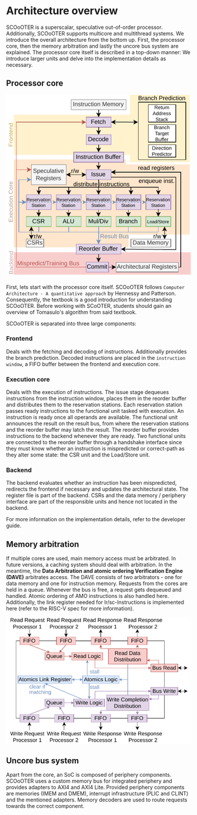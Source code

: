 # Architecture overview

SCOoOTER is a superscalar, speculative out-of-order processor. Additionally, SCOoOTER supports multicore and multithread systems. We introduce the overall architecture from the bottom up. First, the processor core, then the memory arbitration and lastly the uncore bus system are explained. The processor core itself is described in a top-down manner: We introduce larger units and delve into the implementation details as necessary.

## Processor core

![](../fig/pipeline.png)

First, lets start with the processor core itself. SCOoOTER follows `Computer Architecture - A quantitative approach` by Hennessy and Patterson. Consequently, the textbook is a good introduction for understanding SCOoOTER.
Before working with SCoOTER, students should gain an overview of Tomasulo's algorithm from said textbook.

SCOoOTER is separated into three large components:

### Frontend

Deals with the fetching and decoding of instructions. Additionally provides the branch prediction. Decoded instructions are placed in the `instruction window`, a FIFO buffer between the frontend and execution core.

### Execution core

Deals with the execution of instructions. The issue stage dequeues instructions from the instruction window, places them in the reorder buffer and distributes them to the reservation stations. Each reservation station passes ready instructions to the functional unit tasked with execution. An instruction is ready once all operands are available. The functional unit announces the result on the result bus, from where the reservation stations and the reorder buffer may latch the result. The reorder buffer provides instructions to the backend whenever they are ready. Two functional units are connected to the reorder buffer through a handshake interface since they must know whether an instruction is mispredicted or correct-path as they alter some state: the CSR unit and the Load/Store unit.

### Backend

The backend evaluates whether an instruction has been mispredicted, redirects the frontend if necessary and updates the architectural state. The register file is part of the backend. CSRs and the data memory / periphery interface are part of the responsible units and hence not located in the backend.

For more information on the implementation details, refer to the developer guide.

## Memory arbitration

If multiple cores are used, main memory access must be arbitrated. In future versions, a caching system should deal with arbitration. In the meantime, the __Data Arbitration and atomic ordering Verification Engine (DAVE)__ arbitrates access. The DAVE consists of two arbitrators - one for data memory and one for instruction memory. Requests from the cores are held in a queue. Whenever the bus is free, a request gets dequeued and handled. Atomic ordering of AMO instructions is also handled here. Additionally, the link register needed for lr/sc-Instructions is implemented here (refer to the RISC-V spec for more information).

![](../fig/arbiter.png)

## Uncore bus system

Apart from the core, an SoC is composed of periphery components. SCOoOTER uses a custom memory bus for integrated periphery and provides adapters to AXI4 and AXI4 Lite. Provided periphery components are memories (IMEM and DMEM), interrupt infrastructure (PLIC and CLINT) and the mentioned adapters. Memory decoders are used to route requests towards the correct component.